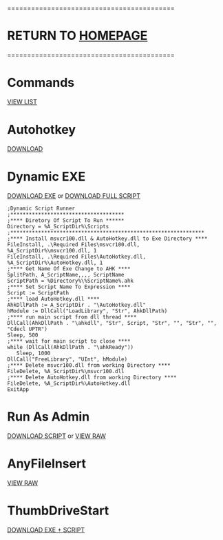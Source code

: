 ==========================================
# RETURN TO [HOMEPAGE](https://pauljohnsgit.github.io/Paul-Johns/)
==========================================

# Commands
[VIEW LIST](https://autohotkey.com/docs_1.0/commands.htm)

# Autohotkey
[DOWNLOAD](https://raw.githubusercontent.com/Pauljohnsgit/AHK/master/AutoHotkey.zip)

# Dynamic EXE 
[DOWNLOAD EXE](https://raw.githubusercontent.com/Pauljohnsgit/AHK/master/Scripts/DynamicScriptExe/AScriptDir.exe) or [DOWNLOAD FULL SCRIPT](https://raw.githubusercontent.com/Pauljohnsgit/AHK/master/Scripts/DynamicScriptExe/DynamicScriptExe.zip)

```AutoHotKey
;Dynamic Script Runner
;*************************************
;**** Diretory Of Script To Run ******
Directory = %A_ScriptDir%\Scripts
;***************************************************************
;**** Install msvcr100.dll & AutoHotkey.dll to Exe Directory ****
FileInstall, .\Required Files\msvcr100.dll, %A_ScriptDir%\msvcr100.dll, 1
FileInstall, .\Required Files\AutoHotkey.dll, %A_ScriptDir%\AutoHotkey.dll, 1
;**** Get Name Of Exe Change to AHK ****
SplitPath, A_ScriptName,,,, ScriptName
ScriptPath = %Directory%\%ScriptName%.ahk
;**** Set Script Name To Expression ****
Script := ScriptPath
;**** load AutoHotkey.dll ****
AhkDllPath := A_ScriptDir . "\AutoHotkey.dll"
hModule := DllCall("LoadLibrary", "Str", AhkDllPath)
;**** run main script from dll thread ****
DllCall(AhkDllPath . "\ahkdll", "Str", Script, "Str", "", "Str", "", "Cdecl UPTR")
Sleep, 500
;**** wait for main script to close ****
while (DllCall(AhkDllPath . "\ahkReady"))
   Sleep, 1000
DllCall("FreeLibrary", "UInt", hModule)
;**** Delete msvcr100.dll from working Directory ****
FileDelete, %A_ScriptDir%\msvcr100.dll
;**** Delete AutoHotkey.dll from working Directory ****
FileDelete, %A_ScriptDir%\AutoHotkey.dll
ExitApp
```
# Run As Admin
[DOWNLOAD SCRIPT](https://raw.githubusercontent.com/Pauljohnsgit/AHK/master/Scripts/RunAsAdmin/RunAsAdmin.zip) or [VIEW RAW](https://raw.githubusercontent.com/Pauljohnsgit/AHK/master/Scripts/RunAsAdmin/RunAsAdmin.ahk)

# AnyFileInsert
[VIEW RAW](https://raw.githubusercontent.com/Pauljohnsgit/AHK/master/Scripts/AnyFileInsert/AnyFileInsert.ahk)

# ThumbDriveStart
[DOWNLOAD EXE + SCRIPT](https://raw.githubusercontent.com/Pauljohnsgit/AHK/master/Scripts/ThumbDrive/ThumbDriveStart.zip)
